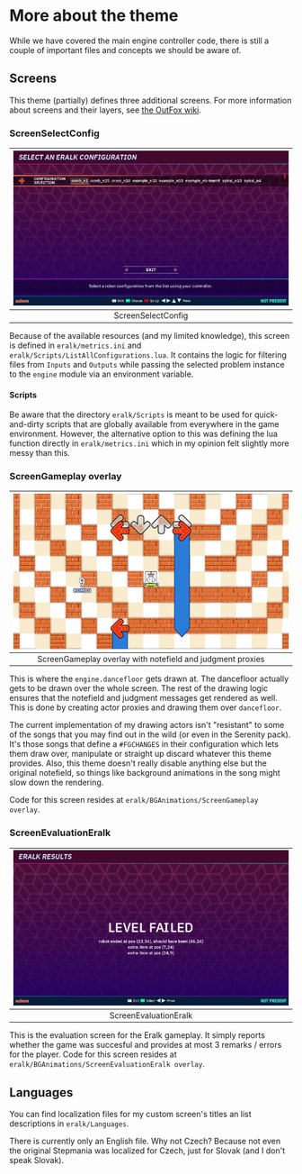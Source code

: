 # More about the theme
While we have covered the main engine controller code, there is still a couple of important files and concepts we should be aware of.

## Screens
This theme (partially) defines three additional screens.
For more information about screens and their layers, see [the OutFox wiki](https://outfox.wiki/dev/theming/Theming-3-Anatomy-Screen/).
### ScreenSelectConfig

| ![ScreenSelectConfig](../img/guide_problemmenu.png) |
| :--:                                                |
| ScreenSelectConfig                                  |

Because of the available resources (and my limited knowledge), this screen is defined in `eralk/metrics.ini` and `eralk/Scripts/ListAllConfigurations.lua`.
It contains the logic for filtering files from `Inputs` and `Outputs` while passing the selected problem instance to the `engine` module via an environment variable.

#### Scripts
Be aware that the directory `eralk/Scripts` is meant to be used for quick-and-dirty scripts that are globally available from everywhere in the game environment.
However, the alternative option to this was defining the lua function directly in `eralk/metrics.ini` which in my opinion felt slightly more messy than this.
### ScreenGameplay overlay

| ![ScreenGameplay overlay](../img/guide_gameplay.png)       |
| :--:                                                       |
| ScreenGameplay overlay with notefield and judgment proxies |


This is where the `engine.dancefloor` gets drawn at. The dancefloor actually gets to be drawn over the whole screen.
The rest of the drawing logic ensures that the notefield and judgment messages get rendered as well.
This is done by creating actor proxies and drawing them over `dancefloor`.

The current implementation of my drawing actors isn't "resistant" to some of the songs that you may find out in the wild (or even in the Serenity pack).
It's those songs that define a `#FGCHANGES` in their configuration which lets them draw over, manipulate or straight up discard whatever this theme provides.
Also, this theme doesn't really disable anything else but the original notefield, so things like background animations in the song might slow down the rendering.

Code for this screen resides at `eralk/BGAnimations/ScreenGameplay overlay`.
### ScreenEvaluationEralk
| ![ScreenEvaluationEralk](../img/guide_screenfailed.png) |
| :--:                                                    |
| ScreenEvaluationEralk                                   |


This is the evaluation screen for the Eralk gameplay. It simply reports whether the game was succesful and provides at most 3 remarks / errors for the player.
Code for this screen resides at `eralk/BGAnimations/ScreenEvaluationEralk overlay`.

## Languages
You can find localization files for my custom screen's titles an list descriptions in `eralk/Languages`.

There is currently only an English file.
Why not Czech? Because not even the original Stepmania was localized for Czech, just for Slovak (and I don't speak Slovak).
